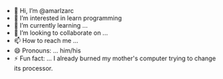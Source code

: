 - 👋 Hi, I’m @amarlzarc
- 👀 I’m interested in learn programming
- 🌱 I’m currently learning ...
- 💞️ I’m looking to collaborate on ...
- 📫 How to reach me ...
- 😄 Pronouns: ... him/his 
- ⚡ Fun fact: ... I already burned my mother's computer trying to change its processor.

<!---
amarlzarc/amarlzarc is a ✨ special ✨ repository because its `README.md` (this file) appears on your GitHub profile.
You can click the Preview link to take a look at your changes.
--->
